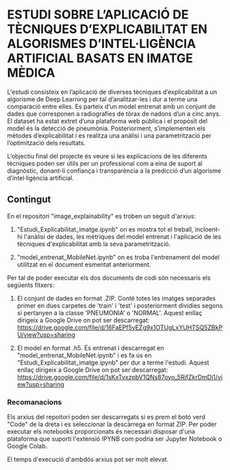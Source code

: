 # ESTUDI SOBRE L’APLICACIÓ DE TÈCNIQUES D’EXPLICABILITAT EN ALGORISMES D’INTEL·LIGÈNCIA ARTIFICIAL BASATS EN IMATGE MÈDICA
L'estudi consisteix en l’aplicació de diverses tècniques d’explicabilitat a un algorisme de Deep Learning per tal d’analitzar-les i dur a 
terme una comparació entre elles. Es parteix d’un model entrenat amb un conjunt de dades que corresponen a radiografies de tòrax de nadons d’un a cinc anys. 
El dataset ha estat extret d’una plataforma web pública i el propòsit del model és la detecció de pneumònia. 
Posteriorment, s’implementen els mètodes d’explicabilitat i es realitza una anàlisi i una parametrització per l’optimització dels resultats. 

L’objectiu final del projecte és veure si les explicacions de les diferents tècniques poden ser útils per un professional com a eina de suport al diagnòstic, 
donant-li confiança i transparència a la predicció d’un algorisme d’intel·ligència artificial. 

## Contingut
En el repositori "image_explainability" es troben un seguit d'arxius:

1. "Estudi_Explicabilitat_imatge.ipynb" on es mostra tot el treball, incloent-hi l'anàlisi de dades, les mètriques del model entrenat i 
l'aplicació de les tècniques d'explicabilitat amb la seva parametrització. 

2. "model_entrenat_MobileNet.ipynb" on es troba l'entrenament del model utilitzat en el document esmentat anteriorment.

Per tal de poder executar els dos documents de codi són necessaris els següents fitxers:

1. El conjunt de dades en format .ZIP. Conté totes les imatges separades primer en dues carpetes de 'train' i 'test' i posteriorment dividies segons si pertanyen a
la classe 'PNEUMONIA' o 'NORMAL'. 
Aquest enllaç dirigeix a Google Drive on pot ser descarregat: https://drive.google.com/file/d/16FaEPf5yEZg9x1OTUgLxYUHTSQ5ZBkPU/view?usp=sharing

2. El model en format .h5. És entrenat i descarregat en "model_entrenat_MobileNet.ipynb" i es fa ús en "Estudi_Explicabilitat_imatge.ipynb" per dur a terme l'estudi.
Aquest enllaç dirigeix a Google Drive on pot ser descarregat: https://drive.google.com/file/d/1sKxTvxzpbV1QNs87oyo_5RifZkrDmDj1/view?usp=sharing

### Recomanacions
Els arxius del repoitori poden ser descarregats si es prem el botó verd "Code" de la dreta i es seleccionar la descàrrega en format ZIP. Per poder executar els 
notebooks proporcionats és necessari disposar d'una plataforma que suporti l'extensió IPYNB com podria ser Jupyter Notebook o Google Colab.

El temps d'execució d'ambdós arxius pot ser molt elevat. 
